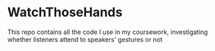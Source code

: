 # WatchThoseHands
This repo contains all the code I use in my coursework, investigating whether listeners attend to speakers' gestures or not
